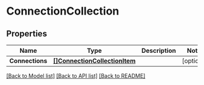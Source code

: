 # ConnectionCollection

## Properties

Name | Type | Description | Notes
------------ | ------------- | ------------- | -------------
**Connections** | [**[]ConnectionCollectionItem**](ConnectionCollectionItem.md) |  | [optional] 

[[Back to Model list]](../README.md#documentation-for-models) [[Back to API list]](../README.md#documentation-for-api-endpoints) [[Back to README]](../README.md)


